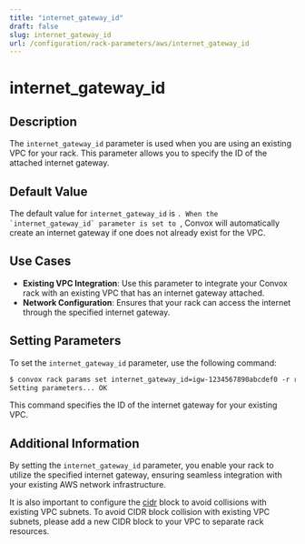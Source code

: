 ```yaml
---
title: "internet_gateway_id"
draft: false
slug: internet_gateway_id
url: /configuration/rack-parameters/aws/internet_gateway_id
---
```


# internet_gateway_id

## Description
The `internet_gateway_id` parameter is used when you are using an existing VPC for your rack. This parameter allows you to specify the ID of the attached internet gateway.

## Default Value
The default value for `internet_gateway_id` is ``. When the `internet_gateway_id` parameter is set to ``, Convox will automatically create an internet gateway if one does not already exist for the VPC.

## Use Cases
- **Existing VPC Integration**: Use this parameter to integrate your Convox rack with an existing VPC that has an internet gateway attached.
- **Network Configuration**: Ensures that your rack can access the internet through the specified internet gateway.

## Setting Parameters
To set the `internet_gateway_id` parameter, use the following command:
```html
$ convox rack params set internet_gateway_id=igw-1234567890abcdef0 -r rackName
Setting parameters... OK
```
This command specifies the ID of the internet gateway for your existing VPC.

## Additional Information
By setting the `internet_gateway_id` parameter, you enable your rack to utilize the specified internet gateway, ensuring seamless integration with your existing AWS network infrastructure.

It is also important to configure the [cidr](/configuration/rack-parameters/aws/cidr) block to avoid collisions with existing VPC subnets. To avoid CIDR block collision with existing VPC subnets, please add a new CIDR block to your VPC to separate rack resources.
